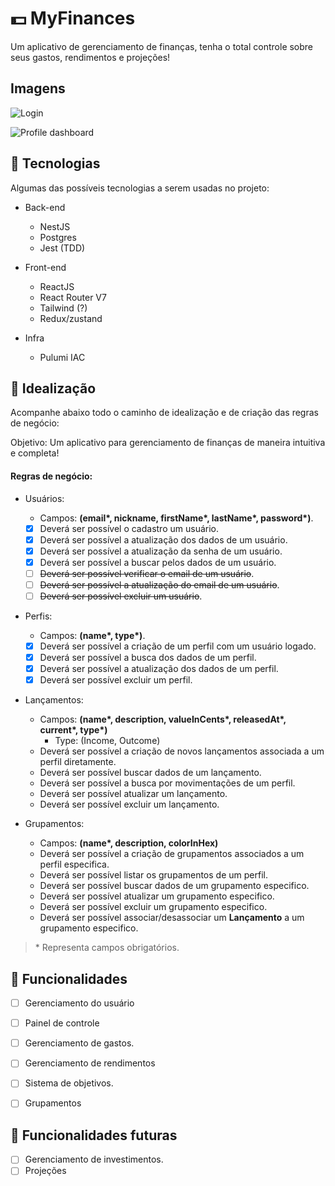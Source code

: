 # 💵 MyFinances

Um aplicativo de gerenciamento de finanças, tenha o total controle sobre seus gastos, rendimentos e projeções!

## Imagens

![Login](https://i.imgur.com/XGy0z85.png)

![Profile dashboard](https://i.imgur.com/y1j7RLi.png)

## 🎯 Tecnologias

Algumas das possíveis tecnologias a serem usadas no projeto:

- Back-end

  - NestJS
  - Postgres
  - Jest (TDD)

- Front-end

  - ReactJS
  - React Router V7
  - Tailwind (?)
  - Redux/zustand

- Infra
  - Pulumi IAC

<!-- OBS: Acredito que a utilização de SSR no front-end não seja necessária para essa aplicação, sendo assim é provável a utilização de alguma outra tecnologia como o React Router V7. -->

## 📃 Idealização

Acompanhe abaixo todo o caminho de idealização e de criação das regras de negócio:

Objetivo: Um aplicativo para gerenciamento de finanças de maneira intuitiva e completa!

#### Regras de negócio:

- Usuários:

  - Campos: **(email\*, nickname, firstName\*, lastName\*, password\*)**.
  - [x] Deverá ser possível o cadastro um usuário.
  - [x] Deverá ser possível a atualização dos dados de um usuário.
  - [x] Deverá ser possível a atualização da senha de um usuário.
  - [x] Deverá ser possível a buscar pelos dados de um usuário.
  - [ ] ~~Deverá ser possível verificar o email de um usuário~~.
  - [ ] ~~Deverá ser possível a atualização do email de um usuário~~.
  - [ ] ~~Deverá ser possível excluir um usuário~~.
  <!-- - Um usuário cadastrado deve poder criar inúmeras **Contas**. -->

- Perfis:

  - Campos: **(name\*, type\*)**.
  - [x] Deverá ser possível a criação de um perfil com um usuário logado.
  - [x] Deverá ser possível a busca dos dados de um perfil.
  - [x] Deverá ser possível a atualização dos dados de um perfil.
  - [x] Deverá ser possível excluir um perfil.

- Lançamentos:
  - Campos: **(name\*, description, valueInCents\*, releasedAt\*, current\*, type\*)**
    - Type: (Income, Outcome)
  - Deverá ser possível a criação de novos lançamentos associada a um perfil diretamente.
  - Deverá ser possível buscar dados de um lançamento.
  - Deverá ser possível a busca por movimentações de um perfil.
  - Deverá ser possível atualizar um lançamento.
  - Deverá ser possível excluir um lançamento.
- Grupamentos:
  - Campos: **(name\*, description, colorInHex)**
  - Deverá ser possível a criação de grupamentos associados a um perfil especifica.
  - Deverá ser possível listar os grupamentos de um perfil.
  - Deverá ser possível buscar dados de um grupamento especifico.
  - Deverá ser possível atualizar um grupamento especifico.
  - Deverá ser possível excluir um grupamento especifico.
  - Deverá ser possível associar/desassociar um **Lançamento** a um grupamento especifico.

<!-- - Um perfil pode conter inúmeros **Rendimentos** e **Gastos**.

- Para a criação de um **Rendimento** ou de um **Gasto** será utilizado os campos: **(name\*, description, valueInCents\*, releasedAt\*, currency\*)**

- Um perfil pode conter diferentes **Grupamentos**.

- Para a criação de um **Grupamento** será utilizado os campos: **(name\*, description, colorInHex)**

- Deverá ser possível associar diferentes **Rendimentos** e **Gastos** a um **Grupamento** especifico.

- O usuário deverá ter a liberdade de criar/adicionar/editar/excluir qualquer **Rendimentos**, **Gastos** e **Grupamentos** relacionados a um perfil especifica. -->

> \* Representa campos obrigatórios.

## 📌 Funcionalidades

- [ ] Gerenciamento do usuário

<!-- - Possibilidade de criar diferentes contas sobre um mesmo usuário (ex: PF, PJ) -->

- [ ] Painel de controle

<!-- - Gráficos, estimativas, outros dados e movimentações. -->

- [ ] Gerenciamento de gastos.

<!-- - Criar, editar e excluir um gasto. -->

- [ ] Gerenciamento de rendimentos

<!-- - Criar, editar e excluir um rendimento. -->

- [ ] Sistema de objetivos.

<!-- - (Meta de um determinado valor até certo período) -->

- [ ] Grupamentos
<!-- - (Lazer, Mercado, Contas, etc...) -->

## 📂 Funcionalidades futuras

- [ ] Gerenciamento de investimentos.
- [ ] Projeções
